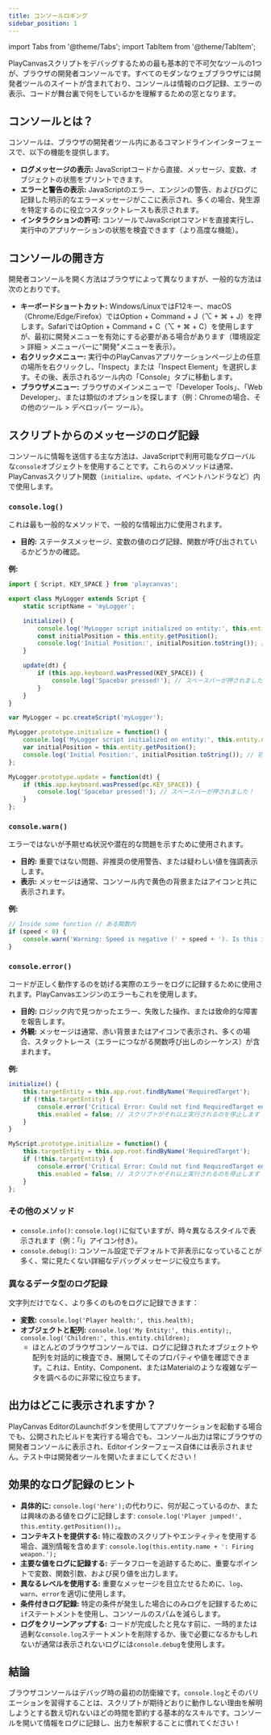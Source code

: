 ```yaml
---
title: コンソールロギング
sidebar_position: 1
---
```


import Tabs from '@theme/Tabs';
import TabItem from '@theme/TabItem';

PlayCanvasスクリプトをデバッグするための最も基本的で不可欠なツールの1つが、ブラウザの開発者コンソールです。すべてのモダンなウェブブラウザには開発者ツールのスイートが含まれており、コンソールは情報のログ記録、エラーの表示、コードが舞台裏で何をしているかを理解するための窓となります。

## コンソールとは？

コンソールは、ブラウザの開発者ツール内にあるコマンドラインインターフェースで、以下の機能を提供します。

*   **ログメッセージの表示:** JavaScriptコードから直接、メッセージ、変数、オブジェクトの状態をプリントできます。
*   **エラーと警告の表示:** JavaScriptのエラー、エンジンの警告、およびログに記録した明示的なエラーメッセージがここに表示され、多くの場合、発生源を特定するのに役立つスタックトレースも表示されます。
*   **インタラクションの許可:** コンソールでJavaScriptコマンドを直接実行し、実行中のアプリケーションの状態を検査できます（より高度な機能）。

## コンソールの開き方

開発者コンソールを開く方法はブラウザによって異なりますが、一般的な方法は次のとおりです。

*   **キーボードショートカット:** Windows/LinuxではF12キー、macOS（Chrome/Edge/Firefox）ではOption + Command + J（⌥ + ⌘ + J）を押します。SafariではOption + Command + C（⌥ + ⌘ + C）を使用しますが、最初に開発メニューを有効にする必要がある場合があります（環境設定 > 詳細 > メニューバーに"開発"メニューを表示）。
*   **右クリックメニュー:** 実行中のPlayCanvasアプリケーションページ上の任意の場所を右クリックし、「Inspect」または「Inspect Element」を選択します。その後、表示されるツール内の「Console」タブに移動します。
*   **ブラウザメニュー:** ブラウザのメインメニューで「Developer Tools」、「Web Developer」、または類似のオプションを探します（例：Chromeの場合、その他のツール > デベロッパー ツール）。

## スクリプトからのメッセージのログ記録

コンソールに情報を送信する主な方法は、JavaScriptで利用可能なグローバルな`console`オブジェクトを使用することです。これらのメソッドは通常、PlayCanvasスクリプト関数（`initialize`、`update`、イベントハンドラなど）内で使用します。

### `console.log()`

これは最も一般的なメソッドで、一般的な情報出力に使用されます。

*   **目的:** ステータスメッセージ、変数の値のログ記録、関数が呼び出されているかどうかの確認。

**例:**

<Tabs>
<TabItem value="esm" label="ESM (Recommended)">

```javascript
import { Script, KEY_SPACE } from 'playcanvas';

export class MyLogger extends Script {
    static scriptName = 'myLogger';

    initialize() {
        console.log('MyLogger script initialized on entity:', this.entity.name); // MyLoggerスクリプトがエンティティ上で初期化されました：
        const initialPosition = this.entity.getPosition();
        console.log('Initial Position:', initialPosition.toString()); // 初期位置：
    }

    update(dt) {
        if (this.app.keyboard.wasPressed(KEY_SPACE)) {
            console.log('Spacebar pressed!'); // スペースバーが押されました！
        }
    }
}
```

</TabItem>
<TabItem value="classic" label="Classic">

```javascript
var MyLogger = pc.createScript('myLogger');

MyLogger.prototype.initialize = function() {
    console.log('MyLogger script initialized on entity:', this.entity.name); // MyLoggerスクリプトがエンティティ上で初期化されました：
    var initialPosition = this.entity.getPosition();
    console.log('Initial Position:', initialPosition.toString()); // 初期位置：
};

MyLogger.prototype.update = function(dt) {
    if (this.app.keyboard.wasPressed(pc.KEY_SPACE)) {
        console.log('Spacebar pressed!'); // スペースバーが押されました！
    }
};
```

</TabItem>
</Tabs>

### `console.warn()`

エラーではないが予期せぬ状況や潜在的な問題を示すために使用されます。

*   **目的:** 重要ではない問題、非推奨の使用警告、または疑わしい値を強調表示します。
*   **表示:** メッセージは通常、コンソール内で黄色の背景またはアイコンと共に表示されます。

**例:**

```javascript
// Inside some function // ある関数内
if (speed < 0) {
    console.warn('Warning: Speed is negative (' + speed + '). Is this intentional?'); // 警告：速度が負です（...）。これは意図的ですか？
}
```

### `console.error()`

コードが正しく動作するのを妨げる実際のエラーをログに記録するために使用されます。PlayCanvasエンジンのエラーもこれを使用します。

*   **目的:** ロジック内で見つかったエラー、失敗した操作、または致命的な障害を報告します。
*   **外観:** メッセージは通常、赤い背景またはアイコンで表示され、多くの場合、スタックトレース（エラーにつながる関数呼び出しのシーケンス）が含まれます。

**例:**

<Tabs>
<TabItem value="esm" label="ESM (Recommended)">

```javascript
initialize() {
    this.targetEntity = this.app.root.findByName('RequiredTarget');
    if (!this.targetEntity) {
        console.error('Critical Error: Could not find RequiredTarget entity! Disabling script.', this.entity.name);
        this.enabled = false; // スクリプトがそれ以上実行されるのを停止します
    }
}
```

</TabItem>
<TabItem value="classic" label="Classic">

```javascript
MyScript.prototype.initialize = function() {
    this.targetEntity = this.app.root.findByName('RequiredTarget');
    if (!this.targetEntity) {
        console.error('Critical Error: Could not find RequiredTarget entity! Disabling script.', this.entity.name);
        this.enabled = false; // スクリプトがそれ以上実行されるのを停止します
    }
};
```

</TabItem>
</Tabs>

### その他のメソッド

*   `console.info()`: `console.log()`に似ていますが、時々異なるスタイルで表示されます（例：「i」アイコン付き）。
*   `console.debug()`: コンソール設定でデフォルトで非表示になっていることが多く、常に見たくない詳細なデバッグメッセージに役立ちます。

### 異なるデータ型のログ記録

文字列だけでなく、より多くのものをログに記録できます：

*   **変数:** `console.log('Player health:', this.health);`
*   **オブジェクトと配列:** `console.log('My Entity:', this.entity);`, `console.log('Children:', this.entity.children);`
    *   ほとんどのブラウザコンソールでは、ログに記録されたオブジェクトや配列を対話的に検査でき、展開してそのプロパティや値を確認できます。これは、Entity、Component、またはMaterialのような複雑なデータを調べるのに非常に役立ちます。

## 出力はどこに表示されますか？

PlayCanvas EditorのLaunchボタンを使用してアプリケーションを起動する場合でも、公開されたビルドを実行する場合でも、コンソール出力は常にブラウザの開発者コンソールに表示され、Editorインターフェース自体には表示されません。テスト中は開発者ツールを開いたままにしてください！

## 効果的なログ記録のヒント

*   **具体的に:** `console.log('here');`の代わりに、何が起こっているのか、または興味のある値をログに記録します: `console.log('Player jumped!', this.entity.getPosition());`。
*   **コンテキストを提供する:** 特に複数のスクリプトやエンティティを使用する場合、識別情報を含めます: `console.log(this.entity.name + ': Firing weapon.');`
*   **主要な値をログに記録する:** データフローを追跡するために、重要なポイントで変数、関数引数、および戻り値を出力します。
*   **異なるレベルを使用する:** 重要なメッセージを目立たせるために、`log`、`warn`、`error`を適切に使用します。
*   **条件付きログ記録:** 特定の条件が発生した場合にのみログを記録するために`if`ステートメントを使用し、コンソールのスパムを減らします。
*   **ログをクリーンアップする:** コードが完成したと見なす前に、一時的または過剰な`console.log`ステートメントを削除するか、後で必要になるかもしれないが通常は表示されないログには`console.debug`を使用します。

## 結論

ブラウザコンソールはデバッグ時の最初の防衛線です。`console.log`とそのバリエーションを習得することは、スクリプトが期待どおりに動作しない理由を解明しようとする数え切れないほどの時間を節約する基本的なスキルです。コンソールを開いて情報をログに記録し、出力を解釈することに慣れてください！
